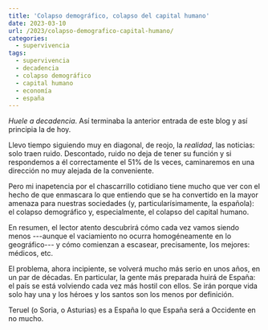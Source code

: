 ```yaml
---
title: 'Colapso demográfico, colapso del capital humano'
date: 2023-03-10
url: /2023/colapso-demografico-capital-humano/
categories:
  - supervivencia
tags:
  - supervivencia
  - decadencia
  - colapso demográfico
  - capital humano
  - economía
  - españa
---
```


_Huele a decadencia_. Así terminaba la anterior entrada de este blog y así principia la de hoy.

Llevo tiempo siguiendo muy en diagonal, de reojo, la _realidad_, las noticias: solo traen ruido. Descontado, ruido no deja de tener su función y si respondemos a él correctamente el 51% de ls veces, caminaremos en una dirección no muy alejada de la conveniente.

Pero mi inapetencia por el chascarrillo cotidiano tiene mucho que ver con el hecho de que enmascara lo que entiendo que se ha convertido en la mayor amenaza para nuestras sociedades (y, particularísimamente, la española): el colapso demográfico y, especialmente, el colapso del capital humano.

En resumen, el lector atento descubrirá cómo cada vez vamos siendo menos ---aunque el vaciamiento no ocurra homogéneamente en lo geográfico--- y cómo comienzan a escasear, precisamente, los mejores: médicos, etc.

El problema, ahora incipiente, se volverá mucho más serio en unos años, en un par de décadas. En particular, la gente más preparada huirá de España: el país se está volviendo cada vez más hostil con ellos. Se irán porque vida solo hay una y los héroes y los santos son los menos por definición.

Teruel (o Soria, o Asturias) es a España lo que España será a Occidente en no mucho.